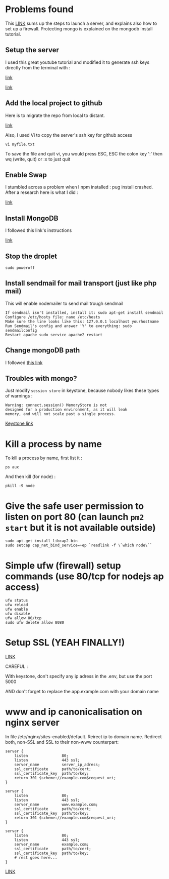 
# Problems found

This [LINK](https://www.digitalocean.com/community/tutorials/initial-server-setup-with-ubuntu-16-04#step-six-—-test-log-in) sums up the steps to launch a server, and explains also how to set up a firewall. Protecting mongo is explained on the mongodb install tutorial.

## Setup the server

I used this great youtube tutorial and modified it to generate ssh keys directly from the terminal with :

[link](https://help.github.com/articles/generating-a-new-ssh-key-and-adding-it-to-the-ssh-agent/)

[link](https://www.youtube.com/watch?v=RE2PLyFqCzE&t=1234s)

## Add the local project to github

Here is to migrate the repo from local to distant.

[link](https://help.github.com/articles/adding-an-existing-project-to-github-using-the-command-line/)

Also, I used Vi to copy the server's ssh key for github access

    vi myfile.txt

To save the file and quit vi, you would press ESC, ESC the colon key ':' then wq (write, quit) or :x to just quit

## Enable Swap

I stumbled across a problem when I npm installed : pug install crashed.
After a research here is what I did :

[link](https://www.digitalocean.com/community/tutorials/how-to-add-swap-space-on-ubuntu-16-04)

## Install MongoDB

I followed this link's instructions

[link](https://www.digitalocean.com/community/tutorials/how-to-install-mongodb-on-ubuntu-16-04)

## Stop the droplet

    sudo poweroff

## Install sendmail for mail transport (just like php mail)

This will enable nodemailer to send mail trough sendmail

    If sendmail isn't installed, install it: sudo apt-get install sendmail
    Configure /etc/hosts file: nano /etc/hosts
    Make sure the line looks like this: 127.0.0.1 localhost yourhostname
    Run Sendmail's config and answer 'Y' to everything: sudo sendmailconfig
    Restart apache sudo service apache2 restart

## Change mongoDB path

I followed [this link](https://tecadmin.net/change-mongodb-default-data-path/#)

## Troubles with mongo?

Just modify `session store` in keystone, because nobody likes these types of warnings :

    Warning: connect.session() MemoryStore is not
    designed for a production environment, as it will leak
    memory, and will not scale past a single process.

[Keystone link](http://keystonejs.com/docs/configuration/#options-database)

# Kill a process by name

To kill a process by name, first list it :

    ps aux

And then kill (for node) :

    pkill -9 node

# Give the safe user permission to listen on port 80 (can launch `pm2 start` but it is not available outside)

    sudo apt-get install libcap2-bin
    sudo setcap cap_net_bind_service=+ep `readlink -f \`which node\``

# Simple ufw (firewall) setup commands (use **80/tcp** for nodejs ap access)

    ufw status
    ufw reload
    ufw enable
    ufw disable
    ufw allow 80/tcp
    sudo ufw delete allow 8080

# Setup SSL (YEAH FINALLY!)

[LINK](https://code.lengstorf.com/deploy-nodejs-ssl-digitalocean/#get-a-free-ssl-certificate-with-let-s-encrypt)

CAREFUL :

With keystone, don't specify any ip adress in the .env, but use the port 5000

AND don't forget to replace the app.example.com with your domain name

# www and ip canonicalisation on nginx server

In file /etc/nginx/sites-enabled/default.
Reirect ip to domain name.
Redirect both, non-SSL and SSL to their non-www counterpart:

```
server {
    listen               80;
    listen               443 ssl;
    server_name          server_ip_adress;
    ssl_certificate      path/to/cert;
    ssl_certificate_key  path/to/key;
    return 301 $scheme://example.com$request_uri;
}

server {
    listen               80;
    listen               443 ssl;
    server_name          www.example.com;
    ssl_certificate      path/to/cert;
    ssl_certificate_key  path/to/key;
    return 301 $scheme://example.com$request_uri;
}

server {
    listen               80;
    listen               443 ssl;
    server_name          example.com;
    ssl_certificate      path/to/cert;
    ssl_certificate_key  path/to/key;
    # rest goes here...
}
```

[LINK](https://code.lengstorf.com/deploy-nodejs-ssl-digitalocean/#get-a-free-ssl-certificate-with-let-s-encrypt)